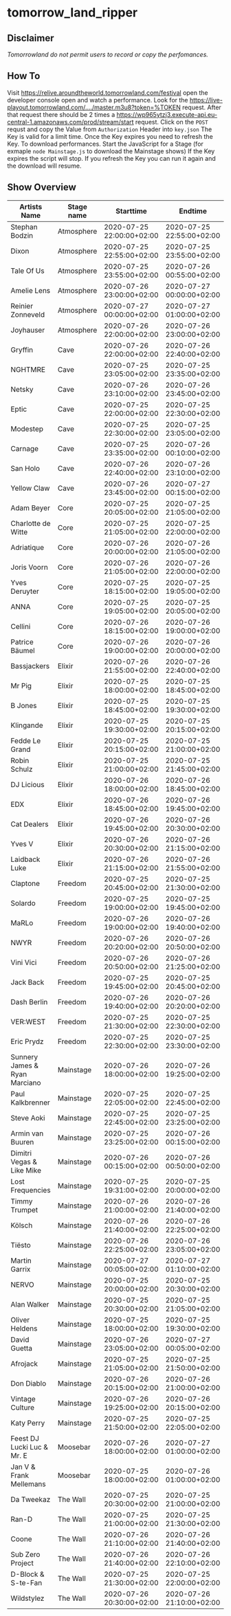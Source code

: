 # tomorrow_land_ripper

## Disclaimer
*Tomorrowland do not permit users to record or copy the perfomances.* 

## How To
Visit https://relive.aroundtheworld.tomorrowland.com/festival open the developer console open and watch a performance.
Look for the https://live-playout.tomorrowland.com/..../master.m3u8?token=%TOKEN request.
After that request there should be 2 times a https://wp965ytzj3.execute-api.eu-central-1.amazonaws.com/prod/stream/start request.
Click on the `POST` requst and copy the Value from `Authorization` Header into `key.json`
The Key is valid for a limit time. Once the Key expires you need to refresh the Key.
To download performances. Start the JavaScript for a Stage (for exmaple `node Mainstage.js` to download the Mainstage shows)
If the Key expires the script will stop. If you refresh the Key you can run it again and the download will resume.

## Show Overview
| Artists Name                  | Stage name | Starttime                 | Endtime                   |
|-------------------------------|------------|---------------------------|---------------------------|
| Stephan Bodzin                | Atmosphere | 2020-07-25 22:00:00+02:00 | 2020-07-25 22:55:00+02:00 |
| Dixon                         | Atmosphere | 2020-07-25 22:55:00+02:00 | 2020-07-25 23:55:00+02:00 |
| Tale Of Us                    | Atmosphere | 2020-07-25 23:55:00+02:00 | 2020-07-26 00:55:00+02:00 |
| Amelie Lens                   | Atmosphere | 2020-07-26 23:00:00+02:00 | 2020-07-27 00:00:00+02:00 |
| Reinier Zonneveld             | Atmosphere | 2020-07-27 00:00:00+02:00 | 2020-07-27 01:00:00+02:00 |
| Joyhauser                     | Atmosphere | 2020-07-26 22:00:00+02:00 | 2020-07-26 23:00:00+02:00 |
| Gryffin                       | Cave       | 2020-07-26 22:00:00+02:00 | 2020-07-26 22:40:00+02:00 |
| NGHTMRE                       | Cave       | 2020-07-25 23:05:00+02:00 | 2020-07-25 23:35:00+02:00 |
| Netsky                        | Cave       | 2020-07-26 23:10:00+02:00 | 2020-07-26 23:45:00+02:00 |
| Eptic                         | Cave       | 2020-07-25 22:00:00+02:00 | 2020-07-25 22:30:00+02:00 |
| Modestep                      | Cave       | 2020-07-25 22:30:00+02:00 | 2020-07-25 23:05:00+02:00 |
| Carnage                       | Cave       | 2020-07-25 23:35:00+02:00 | 2020-07-26 00:10:00+02:00 |
| San Holo                      | Cave       | 2020-07-26 22:40:00+02:00 | 2020-07-26 23:10:00+02:00 |
| Yellow Claw                   | Cave       | 2020-07-26 23:45:00+02:00 | 2020-07-27 00:15:00+02:00 |
| Adam Beyer                    | Core       | 2020-07-25 20:05:00+02:00 | 2020-07-25 21:05:00+02:00 |
| Charlotte de Witte            | Core       | 2020-07-25 21:05:00+02:00 | 2020-07-25 22:00:00+02:00 |
| Adriatique                    | Core       | 2020-07-26 20:00:00+02:00 | 2020-07-26 21:05:00+02:00 |
| Joris Voorn                   | Core       | 2020-07-26 21:05:00+02:00 | 2020-07-26 22:00:00+02:00 |
| Yves Deruyter                 | Core       | 2020-07-25 18:15:00+02:00 | 2020-07-25 19:05:00+02:00 |
| ANNA                          | Core       | 2020-07-25 19:05:00+02:00 | 2020-07-25 20:05:00+02:00 |
| Cellini                       | Core       | 2020-07-26 18:15:00+02:00 | 2020-07-26 19:00:00+02:00 |
| Patrice Bäumel                | Core       | 2020-07-26 19:00:00+02:00 | 2020-07-26 20:00:00+02:00 |
| Bassjackers                   | Elixir     | 2020-07-26 21:55:00+02:00 | 2020-07-26 22:40:00+02:00 |
| Mr Pig                        | Elixir     | 2020-07-25 18:00:00+02:00 | 2020-07-25 18:45:00+02:00 |
| B Jones                       | Elixir     | 2020-07-25 18:45:00+02:00 | 2020-07-25 19:30:00+02:00 |
| Klingande                     | Elixir     | 2020-07-25 19:30:00+02:00 | 2020-07-25 20:15:00+02:00 |
| Fedde Le Grand                | Elixir     | 2020-07-25 20:15:00+02:00 | 2020-07-25 21:00:00+02:00 |
| Robin Schulz                  | Elixir     | 2020-07-25 21:00:00+02:00 | 2020-07-25 21:45:00+02:00 |
| DJ Licious                    | Elixir     | 2020-07-26 18:00:00+02:00 | 2020-07-26 18:45:00+02:00 |
| EDX                           | Elixir     | 2020-07-26 18:45:00+02:00 | 2020-07-26 19:45:00+02:00 |
| Cat Dealers                   | Elixir     | 2020-07-26 19:45:00+02:00 | 2020-07-26 20:30:00+02:00 |
| Yves V                        | Elixir     | 2020-07-26 20:30:00+02:00 | 2020-07-26 21:15:00+02:00 |
| Laidback Luke                 | Elixir     | 2020-07-26 21:15:00+02:00 | 2020-07-26 21:55:00+02:00 |
| Claptone                      | Freedom    | 2020-07-25 20:45:00+02:00 | 2020-07-25 21:30:00+02:00 |
| Solardo                       | Freedom    | 2020-07-25 19:00:00+02:00 | 2020-07-25 19:45:00+02:00 |
| MaRLo                         | Freedom    | 2020-07-26 19:00:00+02:00 | 2020-07-26 19:40:00+02:00 |
| NWYR                          | Freedom    | 2020-07-26 20:20:00+02:00 | 2020-07-26 20:50:00+02:00 |
| Vini Vici                     | Freedom    | 2020-07-26 20:50:00+02:00 | 2020-07-26 21:25:00+02:00 |
| Jack Back                     | Freedom    | 2020-07-25 19:45:00+02:00 | 2020-07-25 20:45:00+02:00 |
| Dash Berlin                   | Freedom    | 2020-07-26 19:40:00+02:00 | 2020-07-26 20:20:00+02:00 |
| VER:WEST                      | Freedom    | 2020-07-25 21:30:00+02:00 | 2020-07-25 22:30:00+02:00 |
| Eric Prydz                    | Freedom    | 2020-07-25 22:30:00+02:00 | 2020-07-25 23:30:00+02:00 |
| Sunnery James & Ryan Marciano | Mainstage  | 2020-07-26 18:00:00+02:00 | 2020-07-26 19:25:00+02:00 |
| Paul Kalkbrenner              | Mainstage  | 2020-07-25 22:05:00+02:00 | 2020-07-25 22:45:00+02:00 |
| Steve Aoki                    | Mainstage  | 2020-07-25 22:45:00+02:00 | 2020-07-25 23:25:00+02:00 |
| Armin van Buuren              | Mainstage  | 2020-07-25 23:25:00+02:00 | 2020-07-26 00:15:00+02:00 |
| Dimitri Vegas & Like Mike     | Mainstage  | 2020-07-26 00:15:00+02:00 | 2020-07-26 00:50:00+02:00 |
| Lost Frequencies              | Mainstage  | 2020-07-25 19:31:00+02:00 | 2020-07-25 20:00:00+02:00 |
| Timmy Trumpet                 | Mainstage  | 2020-07-26 21:00:00+02:00 | 2020-07-26 21:40:00+02:00 |
| Kölsch                        | Mainstage  | 2020-07-26 21:40:00+02:00 | 2020-07-26 22:25:00+02:00 |
| Tiësto                        | Mainstage  | 2020-07-26 22:25:00+02:00 | 2020-07-26 23:05:00+02:00 |
| Martin Garrix                 | Mainstage  | 2020-07-27 00:05:00+02:00 | 2020-07-27 01:10:00+02:00 |
| NERVO                         | Mainstage  | 2020-07-25 20:00:00+02:00 | 2020-07-25 20:30:00+02:00 |
| Alan Walker                   | Mainstage  | 2020-07-25 20:30:00+02:00 | 2020-07-25 21:05:00+02:00 |
| Oliver Heldens                | Mainstage  | 2020-07-25 18:00:00+02:00 | 2020-07-25 19:30:00+02:00 |
| David Guetta                  | Mainstage  | 2020-07-26 23:05:00+02:00 | 2020-07-27 00:05:00+02:00 |
| Afrojack                      | Mainstage  | 2020-07-25 21:05:00+02:00 | 2020-07-25 21:50:00+02:00 |
| Don Diablo                    | Mainstage  | 2020-07-26 20:15:00+02:00 | 2020-07-26 21:00:00+02:00 |
| Vintage Culture               | Mainstage  | 2020-07-26 19:25:00+02:00 | 2020-07-26 20:15:00+02:00 |
| Katy Perry                    | Mainstage  | 2020-07-25 21:50:00+02:00 | 2020-07-25 22:05:00+02:00 |
| Feest DJ Lucki Luc & Mr. E    | Moosebar   | 2020-07-26 18:00:00+02:00 | 2020-07-27 01:00:00+02:00 |
| Jan V & Frank Mellemans       | Moosebar   | 2020-07-25 18:00:00+02:00 | 2020-07-26 01:00:00+02:00 |
| Da Tweekaz                    | The Wall   | 2020-07-25 20:30:00+02:00 | 2020-07-25 21:00:00+02:00 |
| Ran-D                         | The Wall   | 2020-07-25 21:00:00+02:00 | 2020-07-25 21:30:00+02:00 |
| Coone                         | The Wall   | 2020-07-26 21:10:00+02:00 | 2020-07-26 21:40:00+02:00 |
| Sub Zero Project              | The Wall   | 2020-07-26 21:40:00+02:00 | 2020-07-26 22:10:00+02:00 |
| D-Block & S-te-Fan            | The Wall   | 2020-07-25 21:30:00+02:00 | 2020-07-25 22:00:00+02:00 |
| Wildstylez                    | The Wall   | 2020-07-26 20:30:00+02:00 | 2020-07-26 21:10:00+02:00 |
